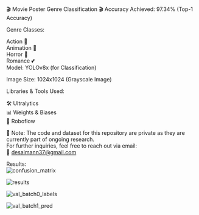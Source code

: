 

🎬 Movie Poster Genre Classification 🎬
Accuracy Achieved:
97.34% (Top-1 Accuracy)

Genre Classes:

Action 🎥 <br>
Animation 🎨 <br>
Horror 👻 <br>
Romance 💕<br>
Model:
YOLOv8x (for Classification)

Image Size:
1024x1024 (Grayscale Image)

Libraries & Tools Used:

🛠 Ultralytics <br>
📊 Weights & Biases <br>
🤖 Roboflow <br>

🚨 Note:
The code and dataset for this repository are private as they are currently part of ongoing research. <br>
For further inquiries, feel free to reach out via email: <br>
📧 desaimann37@gmail.com

Results: <br>
![confusion_matrix](https://github.com/user-attachments/assets/915c7fe4-0078-46cf-b55b-482fff7a2d56)

![results](https://github.com/user-attachments/assets/80e6a777-89bd-4a40-ab85-0f8e38b4a965)

![val_batch0_labels](https://github.com/user-attachments/assets/348d7337-cf9b-44af-bf86-a3511123e658)

![val_batch1_pred](https://github.com/user-attachments/assets/c5b17179-c090-4707-9e04-ce682f8f9a7e)
